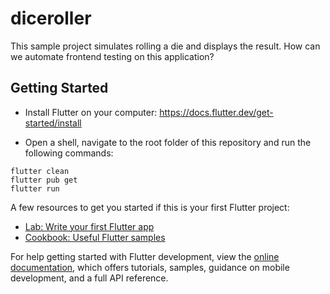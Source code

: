 # diceroller

This sample project simulates rolling a die and displays the result. How can we automate frontend testing on this application?

## Getting Started

- Install Flutter on your computer: https://docs.flutter.dev/get-started/install

- Open a shell, navigate to the root folder of this repository and run the following commands:

```
flutter clean
flutter pub get
flutter run
```

A few resources to get you started if this is your first Flutter project:

- [Lab: Write your first Flutter app](https://docs.flutter.dev/get-started/codelab)
- [Cookbook: Useful Flutter samples](https://docs.flutter.dev/cookbook)

For help getting started with Flutter development, view the
[online documentation](https://docs.flutter.dev/), which offers tutorials,
samples, guidance on mobile development, and a full API reference.

